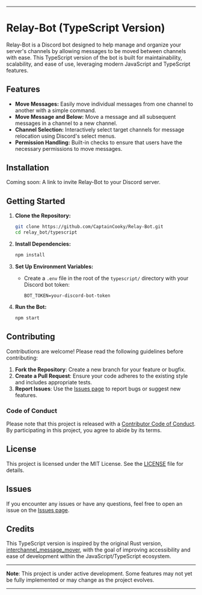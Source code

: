 ###

---

# Relay-Bot (TypeScript Version)

Relay-Bot is a Discord bot designed to help manage and organize your server's channels by allowing messages to be moved between channels with ease. This TypeScript version of the bot is built for maintainability, scalability, and ease of use, leveraging modern JavaScript and TypeScript features.

## Features

- **Move Messages:** Easily move individual messages from one channel to another with a simple command.
- **Move Message and Below:** Move a message and all subsequent messages in a channel to a new channel.
- **Channel Selection:** Interactively select target channels for message relocation using Discord's select menus.
- **Permission Handling:** Built-in checks to ensure that users have the necessary permissions to move messages.

## Installation

Coming soon: A link to invite Relay-Bot to your Discord server.

## Getting Started

1. **Clone the Repository:**

   ```bash
   git clone https://github.com/CaptainCooky/Relay-Bot.git
   cd relay_bot/typescript
   ```

2. **Install Dependencies:**

   ```bash
   npm install
   ```

3. **Set Up Environment Variables:**

   - Create a `.env` file in the root of the `typescript/` directory with your Discord bot token:
     ```
     BOT_TOKEN=your-discord-bot-token
     ```

4. **Run the Bot:**
   ```bash
   npm start
   ```

## Contributing

Contributions are welcome! Please read the following guidelines before contributing:

1. **Fork the Repository**: Create a new branch for your feature or bugfix.
2. **Create a Pull Request**: Ensure your code adheres to the existing style and includes appropriate tests.
3. **Report Issues**: Use the [Issues page](https://github.com/CaptainCooky/Relay-Bot/issues) to report bugs or suggest new features.

### Code of Conduct

Please note that this project is released with a [Contributor Code of Conduct](CODE_OF_CONDUCT.md). By participating in this project, you agree to abide by its terms.

## License

This project is licensed under the MIT License. See the [LICENSE](https://github.com/CaptainCooky/Relay-Bot/blob/main/typescript/LICENSE) file for details.

## Issues

If you encounter any issues or have any questions, feel free to open an issue on the [Issues page](https://github.com/CaptainCooky/Relay-Bot/issues).

## Credits

This TypeScript version is inspired by the original Rust version, [interchannel_message_mover](https://github.com/laralove143/interchannel_message_mover.git), with the goal of improving accessibility and ease of development within the JavaScript/TypeScript ecosystem.

---

**Note**: This project is under active development. Some features may not yet be fully implemented or may change as the project evolves.

---
